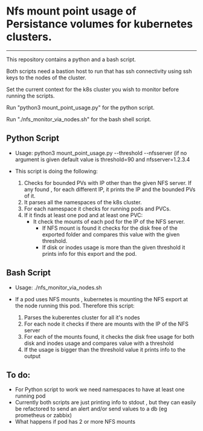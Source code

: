 # Nfs mount point usage of Persistance volumes for kubernetes clusters.
---

This repository contains a python and a bash script.

Both scripts need a bastion host to run that has ssh connectivity using ssh keys to the nodes of the cluster.

Set the current context for the k8s cluster you wish to monitor before running the scripts.

Run "python3 mount_point_usage.py" for the python script.

Run "./nfs_monitor_via_nodes.sh" for the bash shell script.

## Python Script

- Usage: python3 mount_point_usage.py --threshold <INT> --nfsserver <STR> (if no argument is given default value is threshold=90 and nfsserver=1.2.3.4

- This script is doing the following:
  1. Checks for bounded PVs with IP other than the given NFS server. If any found , for each different IP, it prints the IP and the bounded PVs of it.
  2. It parses all the namespaces of the k8s cluster.
  3. For each namespace it checks for running pods and PVCs.
  4. If it finds at least one pod and at least one PVC:
     - It check the mounts of each pod for the IP of the NFS server.
       - If NFS mount is found it checks for the disk free of the exported folder and compares this value with the given threshold.
       - If disk or inodes usage is more than the given threshold it prints info for this export and the pod.

## Bash Script

- Usage: ./nfs_monitor_via_nodes.sh

- If a pod uses NFS mounts , kubernetes is mounting the NFS export at the node running this pod.
  Therefore this script:
  1. Parses the kuberentes cluster for all it's nodes
  2. For each node it checks if there are mounts with the IP of the NFS server
  3. For each of the mounts found, it checks the disk free usage for both disk and inodes usage and compares value with a threshold
  4. If the usage is bigger than the threshold value it prints info to the output 


## To do:

- For Python script to work we need namespaces to have at least one running pod
- Currently both scripts are just printing info to stdout , but they can easily be refactored to send an alert and/or send values to a db (eg prometheus or zabbix)
- What happens if pod has 2 or more NFS mounts
